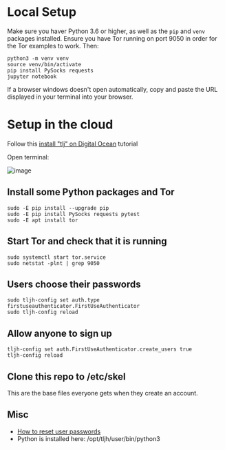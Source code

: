 # Local Setup

Make sure you haver Python 3.6 or higher, as well as the `pip` and `venv` packages installed. Ensure you have Tor running on port 9050 in order for the Tor examples to work. Then:

```
python3 -m venv venv
source venv/bin/activate
pip install PySocks requests
jupyter notebook
```

If a browser windows doesn't open automatically, copy and paste the URL displayed in your terminal into your browser.

# Setup in the cloud

Follow this [install "tlj" on Digital Ocean](https://the-littlest-jupyterhub.readthedocs.io/en/latest/install/digitalocean.html) tutorial

Open terminal:

![image](https://the-littlest-jupyterhub.readthedocs.io/en/latest/_images/new-terminal-button3.png)

## Install some Python packages and Tor

```
sudo -E pip install --upgrade pip
sudo -E pip install PySocks requests pytest
sudo -E apt install tor
```

## Start Tor and check that it is running

```
sudo systemctl start tor.service
sudo netstat -plnt | grep 9050
```

## Users choose their passwords

```
sudo tljh-config set auth.type firstuseauthenticator.FirstUseAuthenticator 
sudo tljh-config reload
```

## Allow anyone to sign up

```
tljh-config set auth.FirstUseAuthenticator.create_users true
tljh-config reload
```

## Clone this repo to /etc/skel

This are the base files everyone gets when they create an account.

## Misc

* [How to reset user passwords](https://github.com/jupyterhub/the-littlest-jupyterhub/blob/ce59e83857c3d86a8c924a49b3ff19f221f78571/docs/howto/auth/firstuse.rst#resetting-user-password)
* Python is installed here: /opt/tljh/user/bin/python3
